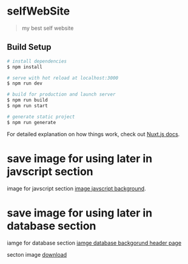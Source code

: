 # selfWebSite

> my best self website

## Build Setup

```bash
# install dependencies
$ npm install

# serve with hot reload at localhost:3000
$ npm run dev

# build for production and launch server
$ npm run build
$ npm run start

# generate static project
$ npm run generate
```

For detailed explanation on how things work, check out [Nuxt.js docs](https://nuxtjs.org).

# save image for using later in javscript section
image for javscript section
[image javscript background](https://encrypted-tbn0.gstatic.com/images?q=tbn%3AANd9GcQLP5RgO6ufPOhUO-P_XGI9J-psbAlU6_ufXg&usqp=CAU).


# save image for using later in database section
iamge for database section [iamge database backgorund header page](https://encrypted-tbn0.gstatic.com/images?q=tbn%3AANd9GcQmxR_PggodR8sVdW2jdTL1vinCtKWAyUEEMw&usqp=CAU)

secton image [download](https://encrypted-tbn0.gstatic.com/images?q=tbn%3AANd9GcTzexgWLKVySc8vFex-Kqs8dDoMONX922Hilw&usqp=CAU)
